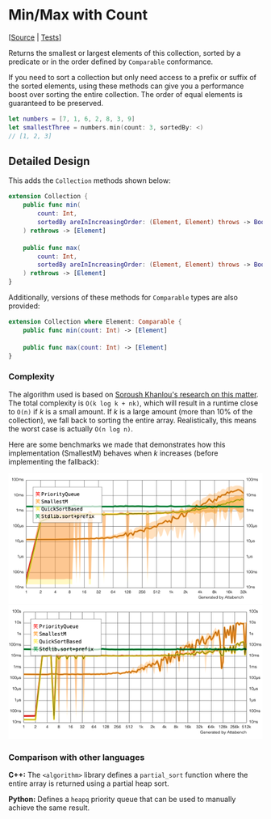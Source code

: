 # Min/Max with Count

[[Source](https://github.com/apple/swift-algorithms/blob/main/Sources/Algorithms/MinMax.swift) | 
 [Tests](https://github.com/apple/swift-algorithms/blob/main/Tests/SwiftAlgorithmsTests/MinMaxTests.swift)]

Returns the smallest or largest elements of this collection, sorted by a predicate or in the order defined by `Comparable` conformance.

If you need to sort a collection but only need access to a prefix or suffix of the sorted elements, using these methods can give you a performance boost over sorting the entire collection. The order of equal elements is guaranteed to be preserved.

```swift
let numbers = [7, 1, 6, 2, 8, 3, 9]
let smallestThree = numbers.min(count: 3, sortedBy: <)
// [1, 2, 3]
```

## Detailed Design

This adds the `Collection` methods shown below:

```swift
extension Collection {
    public func min(
        count: Int, 
        sortedBy areInIncreasingOrder: (Element, Element) throws -> Bool
    ) rethrows -> [Element]
    
    public func max(
        count: Int, 
        sortedBy areInIncreasingOrder: (Element, Element) throws -> Bool
    ) rethrows -> [Element]
}
```

Additionally, versions of these methods for `Comparable` types are also provided:

```swift
extension Collection where Element: Comparable {
    public func min(count: Int) -> [Element]

    public func max(count: Int) -> [Element]
}
```

### Complexity

The algorithm used is based on [Soroush Khanlou's research on this matter](https://khanlou.com/2018/12/analyzing-complexity/). The total complexity is `O(k log k + nk)`, which will result in a runtime close to `O(n)` if *k* is a small amount. If *k* is a large amount (more than 10% of the collection), we fall back to sorting the entire array. Realistically, this means the worst case is actually `O(n log n)`.

Here are some benchmarks we made that demonstrates how this implementation (SmallestM) behaves when *k* increases (before implementing the fallback):

![Benchmark](Resources/SortedPrefix/FewElements.png)
![Benchmark 2](Resources/SortedPrefix/ManyElements.png)

### Comparison with other languages

**C++:** The `<algorithm>` library defines a `partial_sort` function where the entire array is returned using a partial heap sort.

**Python:** Defines a `heapq` priority queue that can be used to manually achieve the same result.

